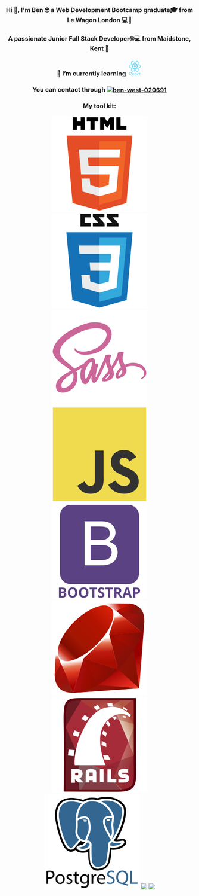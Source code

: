 <h3 align="center"> Hi 👋, I'm Ben 🤓 a Web Development Bootcamp graduate🎓 from Le Wagon London 💻🚀</h3>
<h3 align="center">A passionate Junior Full Stack Developer🤓💻 from Maidstone, Kent 🏢</h3>

<h3 align="center">  🌱 I’m currently learning <img src="https://raw.githubusercontent.com/devicons/devicon/master/icons/react/react-original-wordmark.svg" alt="react" width="40" height="40"></h3>

<h3 align="center"> You can contact through  <a href="https://linkedin.com/in/ben-west-020691" target="blank"><img align="center" src="https://raw.githubusercontent.com/rahuldkjain/github-profile-readme-generator/master/src/images/icons/Social/linked-in-alt.svg" alt="ben-west-020691" height="30" width="40" /></a> </h3>


<h3 align="center">My tool kit:</h3>
<p align="center" align="left"> <img class="skill-used" src="https://raw.githubusercontent.com/devicons/devicon/master/icons/html5/html5-original-wordmark.svg"/>
        <img src="https://raw.githubusercontent.com/devicons/devicon/master/icons/css3/css3-original-wordmark.svg" width: 50px; />
        <img src="https://raw.githubusercontent.com/devicons/devicon/master/icons/sass/sass-original.svg"/>
        <img src="https://raw.githubusercontent.com/devicons/devicon/master/icons/javascript/javascript-original.svg" />
        <img src="https://raw.githubusercontent.com/devicons/devicon/master/icons/bootstrap/bootstrap-plain-wordmark.svg"/>
        <img src="https://raw.githubusercontent.com/devicons/devicon/master/icons/ruby/ruby-original.svg"/>
        <img src="https://raw.githubusercontent.com/devicons/devicon/master/icons/rails/rails-original-wordmark.svg"/>
        <img src="https://raw.githubusercontent.com/devicons/devicon/master/icons/postgresql/postgresql-original-wordmark.svg"/>
        <img src="https://www.vectorlogo.zone/logos/git-scm/git-scm-icon.svg"/>
        <img src="https://www.vectorlogo.zone/logos/heroku/heroku-icon.svg"/> </p>



